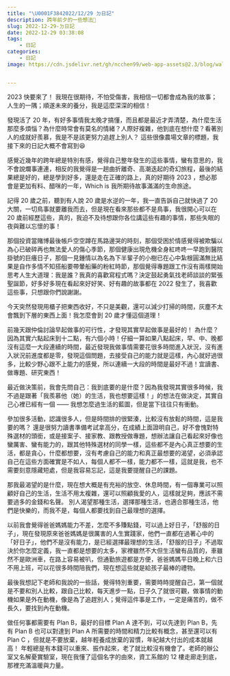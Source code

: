 ```yaml
---
title: "\U0001F3842022/12/29 ㄉ日記"
description: 跨年前夕的一些想法🎄
slug: 2022-12-29-ㄉ日記
date: 2022-12-29 03:38:08
tags: 
    - 日記
categories: 
    - 日記
image: https://cdn.jsdelivr.net/gh/ncchen99/web-app-assets@2.3/blog/wallpaper/img24.jpg


---
```


2023 快要來了！ 我現在很期待，不怕受傷害，我相信一切都會成為我的故事；人生的一隅；順遂未來的養分，我是這麼深深的相信！

發現活了 20 年，有好多事情我太晚才搞懂，而且都是最近才弄清楚，為什麼生活那麼多煩惱？為什麼時常會有莫名的情緒？人際好複雜，他到底在想什麼？看著別人的成就好羨慕，我是不是該更努力追趕上別人？ 這些很像農場文章的標題，我接下來的日記大概不會寫到😆 

感覺近幾年的跨年總是特別有感，覺得自己整年發生的這些事情，蠻有意思的，我不會說爛事連連，相反的我覺得是一趟曲折離奇、高潮迭起的奇幻旅程，最後的結果總是好的，總是學到好多，還是走在正確的路上，真的好期待 2023 ，想必那會是更加有料、醋咪的一年，Which is 我所期待故事滿滿的生命旅途。

記得 20 歲之前，聽到有人說 20 歲是水逆的一年，我一直告訴自己就快過了 20 大關，一切鳥事就要離我而去，但是現在看來那些都不是鳥事，我很開心可以在 20 歲前經歷這些，真的，我迫不及待想跟你各位講這些有趣的事情，那些失眠的夜與難以忘懷的事！

那個投資當賭博最後帳戶空空蹲在馬路邊哭的時刻，那個受困於情感覺得被欺騙以為心已破碎再也無法愛人的傷心季節，那個健康出現危機全身紅咚咚一早跑到醫院掛號的巨癢日子，那個一見鍾情以為名為下半輩子的小樹已在心中紮根圓滿無比結果是自作多情不知搭船要帶暈船藥的粉紅時節，那個覺得專題跟工作沒有兩樣開始思考人生大道理：我是誰？我真的喜歡寫程式嗎？決定鼓起勇氣找老師談談的緊張聖誕節，好多好多現在看起來好好笑、好有趣的故事都在 2022 發生了，我喜歡這些事，只想跟你們說謝謝。

今天突然發現用櫃子把東西收好，不只是美觀，還可以減少打掃的時間，灰塵不太會飄到下層的東西上面！我怎麼會到 20 歲才懂這個道理！

前幾天跟仲倫討論早起做事的可行性，才發現其實早起做事是最好的！ 為什麼？因為其實六點起床到十二點，有六個小時！仔細一算如果八點起床，早、中、晚都沒有這麼一大段連續的時間，最近發現我做事情需要花很多時間進入狀況，沒有進入狀況前進度都是零，發現這個問題，去接受自己的能力就是這樣，內心就好過很多，比較少野心跟不上能力的感覺，所以連續一大段的時間是最好不過！宜讀書、做專題、研究東西！

最近做決策前，我會先問自己：我到底要的是什麼？因為我發現其實很多時候，我不過是跟著「我羨慕他（她）的生活，我也想要這樣！」的想法在做決定，其實自己心裡已經有一個 —— 我想怎麼過生活的藍圖，但是當下往往只有衝動。 

參加很多活動，認識很多人，但是時間排的很緊湊，比較沒有放鬆的時間，這是我要的嗎？ 還是很努力讀書準備考試拿高分，在成績上面證明自己，好不會愧對特殊選材的頭銜，或是接案子、接家教、跟教授做專題，想辦法讓自己看起來好像也蠻厲害、蠻有能力的，跟其他特殊選材的同學一樣，這些都不是內心真正想要的生活，都是貪心，什麼都想要，沒有考慮自己的能力和真正最想要的渴望，必須承認自己在這些方面確實是不如人，每個人都不一樣，能力都不一樣，這就是我，也不需要刻意隱藏短處，但是我容易忘記，這是我要提醒自己的課題。

那我最渴望的是什麼，現在想大概是有充裕的放空、休息時間，有一個專業可以照顧好自己的生活，生活不用太複雜，還可以照顧我愛的人，這樣就足夠，應該不需要過多的金錢和名聲。
別人渴望那種生活，選擇那種生活，也適合那種生活，他們是快樂的，而我不是，每個人都要找到自己最理想的選擇。

以前我會覺得爸爸媽媽能力不差，怎麼不多賺點錢，可以過上好日子，「舒服的日子」，現在發現原來爸爸媽媽是很厲害的人生實踐家，他們一直都在過著心中的「好日子」，他們不是沒有能力，是已經選擇最理想的生活，「舒服的日子」不過取決於你怎麼定義，我一直都是想要的太多，家裡雖然不大但生活蠻有品質的，車雖然不是歐洲車，在路上容易被叭，但通勤旅遊都是方便，爸爸媽媽平日晚上和六日不用上班，可以花很多時間陪我們，現在想這些就是給孩子最棒的禮物。 

最後我想記下老師和我說的一些話，覺得特別重要，需要時時提醒自己，第一個就是不要和別人比較，跟自己比較，每天進步一點，日子久了就很可觀，做事情的動機如果是外在動機，像是為了追趕別人；覺得這件事是工作，一定是痛苦的，做不長久，要找到內在動機。

做任何事都需要有 Plan B，最好的目標 Plan A 達不到，可以先達到 Plan B，先有 Plan B 也可以對達到 Plan A 所需要的時間和精力比較有概念，甚至還可以有 Plan C ，但就是不要放棄，越年輕養成放棄的習慣，年紀越大付出的成本就越高！ 年輕總是有本錢可以重來、振作起來，老了就比較沒有機會了。老師的辦公室又名解憂實驗室，現在我懂了這個名字的由來，資工系館的 12 樓走廊走到底，那裡充滿溫暖與力量。